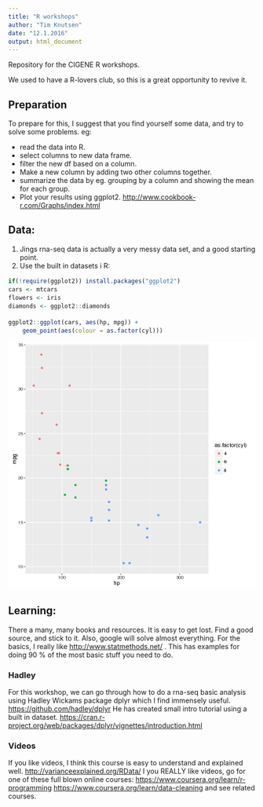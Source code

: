 ```yaml
---
title: "R workshops"
author: "Tim Knutsen"
date: "12.1.2016"
output: html_document
---
```


Repository for the CIGENE R workshops. 

We used to have a R-lovers club, so this is a great opportunity to revive it. 

## Preparation
To prepare for this, I suggest that you find yourself some data, and try to solve some problems.
eg:

* read the data into R. 
* select columns to new data frame.
* filter the new df based on a column. 
* Make a new column by adding two other columns together. 
* summarize the data by eg. grouping by a column  and showing the mean for each group.
* Plot your results using ggplot2. http://www.cookbook-r.com/Graphs/index.html 

## Data:
1. Jings rna-seq data is actually a very messy data set, and a good starting point. 
2. Use the built in datasets i R:

```r
if(!require(ggplot2)) install.packages("ggplot2")
cars <- mtcars
flowers <- iris
diamonds <- ggplot2::diamonds

ggplot2::ggplot(cars, aes(hp, mpg)) + 
	geom_point(aes(colour = as.factor(cyl)))
```

![plot of chunk unnamed-chunk-1](figure/unnamed-chunk-1-1.png) 

## Learning:
There a many, many books and resources. It is easy to get lost. Find a good source, and stick to it. Also, google will solve almost everything. 
For the basics, I really like http://www.statmethods.net/ . This has examples for doing 90 % of the most basic stuff you need to do.

### Hadley
For this workshop, we can go through how to do a rna-seq basic analysis using Hadley Wickams package dplyr which I find immensely useful. https://github.com/hadley/dplyr 
He has created small intro tutorial using a built in dataset. 
https://cran.r-project.org/web/packages/dplyr/vignettes/introduction.html  

### Videos
If you like videos, I think this course is easy to understand and explained well. http://varianceexplained.org/RData/ 
I you REALLY like videos, go for one of these full blown online courses: https://www.coursera.org/learn/r-programming 
https://www.coursera.org/learn/data-cleaning and see related courses. 


